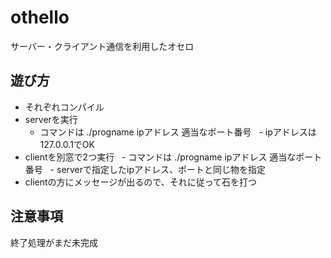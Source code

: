 # othello
サーバー・クライアント通信を利用したオセロ 

## 遊び方
- それぞれコンパイル
- serverを実行
    - コマンドは ./progname ipアドレス 適当なポート番号
    - ipアドレスは127.0.0.1でOK
- clientを別窓で2つ実行
    - コマンドは ./progname ipアドレス 適当なポート番号
    - serverで指定したipアドレス、ポートと同じ物を指定
- clientの方にメッセージが出るので、それに従って石を打つ

## 注意事項
終了処理がまだ未完成
